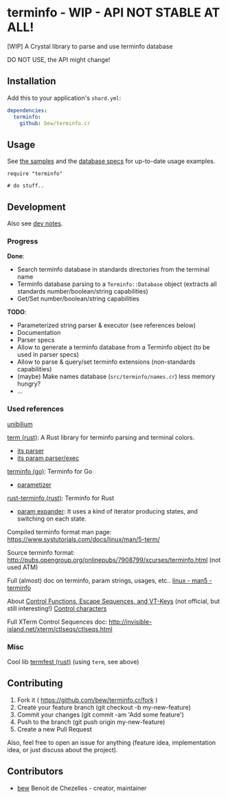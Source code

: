 # terminfo - WIP - API NOT STABLE AT ALL!

[WIP] A Crystal library to parse and use terminfo database

DO NOT USE, the API might change!

## Installation

Add this to your application's `shard.yml`:

```yaml
dependencies:
  terminfo:
    github: bew/terminfo.cr
```

## Usage

See [the samples](samples/) and the [database specs](spec/database_spec.cr) for up-to-date usage examples.

```crystal
require "terminfo"

# do stuff..
```

## Development

Also see [dev notes](Notes.md).

### Progress

**Done**:
- Search terminfo database in standards directories from the terminal name
- Terminfo database parsing to a `Terminfo::Database` object (extracts all standards number/boolean/string capabilities)
- Get/Set number/boolean/string capabilities

**TODO**:
- Parameterized string parser & executor (see references below)
- Documentation
- Parser specs
- Allow to generate a terminfo database from a Terminfo object (to be used in parser specs)
- Allow to parse & query/set terminfo extensions (non-standards capabilities)
- (maybe) Make names database (`src/terminfo/names.cr`) less memory hungry?
- ...

### Used references

[unibilium](https://github.com/mauke/unibilium)

[term (rust)](https://github.com/Stebalien/term): A Rust library for terminfo parsing and terminal colors.
- [its parser](https://stebalien.github.io/doc/term/src/term/terminfo/parser/compiled.rs.html)
- [its param parser/exec](https://stebalien.github.io/doc/term/src/term/terminfo/parm.rs.html)

[terminfo (go)](https://github.com/xo/terminfo/): Terminfo for Go
- [parametizer](https://github.com/xo/terminfo/blob/master/param.go)

[rust-terminfo (rust)](https://github.com/meh/rust-terminfo/): Terminfo for Rust
- [param expander](https://github.com/meh/rust-terminfo/blob/master/src/expand.rs): It uses a kind of iterator producing states, and switching on each state.

Compiled terminfo format man page: https://www.systutorials.com/docs/linux/man/5-term/

Source terminfo format: http://pubs.opengroup.org/onlinepubs/7908799/xcurses/terminfo.html (not used ATM)

Full (almost) doc on terminfo, param strings, usages, etc.. [linux - man5 - terminfo](https://linux.die.net/man/5/terminfo)

About [Control Functions, Escape Sequences, and VT-Keys](https://support2.microfocus.com/techdocs/1364.html) (not official, but still interesting!)
[Control characters](https://en.wikipedia.org/wiki/Control_character)

Full XTerm Control Sequences doc: http://invisible-island.net/xterm/ctlseqs/ctlseqs.html

### Misc

Cool lib [termfest (rust)](https://github.com/agatan/termfest) (using `term`, see above)

## Contributing

1. Fork it ( https://github.com/bew/terminfo.cr/fork )
2. Create your feature branch (git checkout -b my-new-feature)
3. Commit your changes (git commit -am 'Add some feature')
4. Push to the branch (git push origin my-new-feature)
5. Create a new Pull Request

Also, feel free to open an issue for anything (feature idea, implementation idea, or just discuss about the project).

## Contributors

- [bew](https://github.com/bew) Benoit de Chezelles - creator, maintainer
